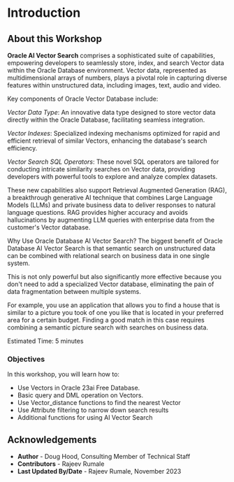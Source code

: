 # Introduction

## About this Workshop

**Oracle AI Vector Search** comprises a sophisticated suite of capabilities, empowering developers to seamlessly store, index, and search Vector data within the Oracle Database environment. Vector data, represented as multidimensional arrays of numbers, plays a pivotal role in capturing diverse features within unstructured data, including images, text, audio and video.

Key components of Oracle Vector Database include:

*Vector Data Type*: An innovative data type designed to store vector data directly within the Oracle Database, facilitating seamless integration.

*Vector Indexes*: Specialized indexing mechanisms optimized for rapid and efficient retrieval of similar Vectors, enhancing the database's search efficiency.

*Vector Search SQL Operators*: These novel SQL operators are tailored for conducting intricate similarity searches on Vector data, providing developers with powerful tools to explore and analyze complex datasets.

These new capabilities also support Retrieval Augmented Generation (RAG), a breakthrough generative AI technique that combines Large Language Models (LLMs) and private business data to deliver responses to natural language questions. RAG provides higher accuracy and avoids hallucinations by augmenting LLM queries with enterprise data from the customer's Vector database.

Why Use Oracle Database AI Vector Search?
The biggest benefit of Oracle Database AI Vector Search is that semantic search on unstructured data can be combined with relational search on business data in one single system.

This is not only powerful but also significantly more effective because you don't need to add a specialized Vector database, eliminating the pain of data fragmentation between multiple systems.

For example, you use an application that allows you to find a house that is similar to a picture you took of one you like that is located in your preferred area for a certain budget. Finding a good match in this case requires combining a semantic picture search with searches on business data.

Estimated Time: 5 minutes

### Objectives

In this workshop, you will learn how to:
* Use Vectors in Oracle 23ai Free Database.
* Basic query and DML operation on Vectors.
* Use Vector\_distance functions to find the nearest Vector
* Use Attribute filtering to narrow down search results
* Additional functions for using AI Vector Search

## Acknowledgements
* **Author** - Doug Hood, Consulting Member of Technical Staff
* **Contributors** - Rajeev Rumale
* **Last Updated By/Date** - Rajeev Rumale, November 2023
